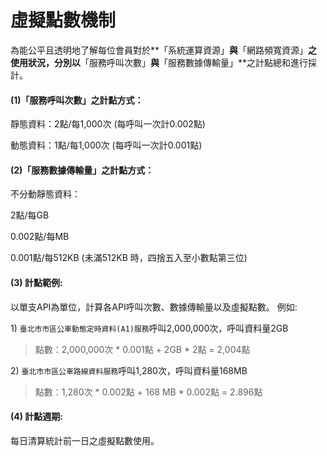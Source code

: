 # 虛擬點數機制

為能公平且透明地了解每位會員對於**「系統運算資源」**與**「網路頻寬資源」**之使用狀況，分別以**「服務呼叫次數」**與**「服務數據傳輸量」**之計點總和進行採計。

#### **\(1\)「服務呼叫次數」之計點方式：**

靜態資料：2點/每1,000次 \(每呼叫一次計0.002點\)

動態資料：1點/每1,000次 \(每呼叫一次計0.001點\)

#### **\(2\)「服務數據傳輸量」之計點方式：**

不分動靜態資料：

2點/每GB

0.002點/每MB

0.001點/每512KB \(未滿512KB 時，四捨五入至小數點第三位\)

#### **\(3\) 計點範例:**

以單支API為單位，計算各API呼叫次數、數據傳輸量以及虛擬點數。 例如:

1\) `臺北市市區公車動態定時資料(A1)服務`呼叫2,000,000次，呼叫資料量2GB

> 點數：2,000,000次 \* 0.001點 + 2GB \* 2點 = 2,004點

2\) `臺北市市區公車路線資料服務`呼叫1,280次，呼叫資料量168MB

> 點數：1,280次 \* 0.002點 + 168 MB \* 0.002點 = 2.896點

#### **\(4\) 計點週期:**

每日清算統計前一日之虛擬點數使用。

